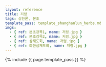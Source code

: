 ```yaml
---
layout: reference
title: 저령
tags: 상한론, 본초
template_pass: template_shanghanlun_herbs.md
imgs:
  - { ref: 본초강목1, name: 저령.jpg }
  - { ref: 본초강목2, name: 저령.jpg }
  - { ref: 삼재도회, name: 저령.jpg }
  - { ref: 화한삼재도회, name: 저령.jpg }
---
```


{% include {{ page.template_pass }} %}
